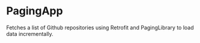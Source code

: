 # PagingApp
 Fetches a list of Github repositories using Retrofit and PagingLibrary to load data incrementally.
